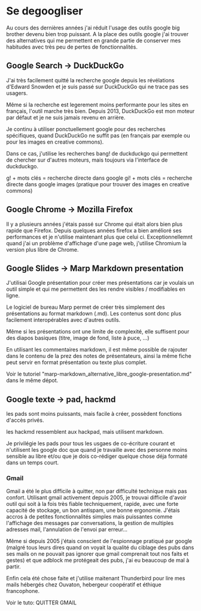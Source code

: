 
# Se degoogliser

Au cours des dernières années j'ai réduit l'usage des outils google big brother devenu bien trop puissant. A la place des outils google j'ai trouver des alternatives qui me permettent en grande partie de conserver mes habitudes avec très peu de pertes de fonctionnalités. 

## Google Search -> DuckDuckGo

J'ai très facilement quitté la recherche google depuis les révélations d'Edward Snowden et je suis passé sur DuckDuckGo qui ne trace pas ses usagers.

Même si la recherche est legerement moins performante pour les sites en français, l'outil marche très bien. Depuis 2013, DuckDuckGo est mon moteur par défaut et je ne suis jamais revenu en arrière.

Je continu à utiliser ponctuellement google pour des recherches spécifiques, quand DuckDuckGo ne suffit pas (en français par exemple ou pour les images en creative commons).

Dans ce cas, j'utilise les recherches bang! de duckduckgo qui permettent de chercher sur d'autres moteurs, mais toujours via l'interface de duckduckgo.

g! + mots clés = recherche directe dans google
gi! + mots clés = recherche directe dans google images (pratique pour trouver des images en creative commons)

## Google Chrome -> Mozilla Firefox

Il y a plusieurs années j'étais passé sur Chrome qui était alors bien plus rapide que Firefox. Depuis quelques années firefox a bien amélioré ses performances et je n'utilise maintenant plus que celui ci. Exceptionnellemnt quand j'ai un problème d'affichage d'une page web, j'utilise Chromium la version plus libre de Chrome.

## Google Slides -> Marp Markdown presentation

J'utilisai Google présentation pour créer mes présentations car je voulais un outil simple et qui me permettent des les rendre visibles / modifiables en ligne.

Le logiciel de bureau Marp permet de créer très simplement des présentations au format markdown (.md). Les contenus sont donc plus facilement interopérables avec d'autres outils.

Même si les présentations ont une limite de complexité, elle suffisent pour des diapos basiques (titre, image de fond, liste à puce, ...)

En utilisant les commentaires markdown, il est même possible de rajouter dans le contenu de la prez des notes de présentateurs, ainsi la même fiche peut servir en format présentation ou texte plus complet.

Voir le tutoriel "marp-markdown_alternative_libre_google-presentation.md" dans le même dépot.

## Google texte -> pad, hackmd

les pads sont moins puissants, mais facile à créer, possèdent fonctions d'accès privés.

les hackmd ressemblent aux hackpad, mais utilisent markdown.

Je privilégie les pads pour tous les usgaes de co-écriture courant et n'utilisent les google doc que quand je travaille avec des personne moins sensible au libre et/ou que je dois co-rédiger quelque chose déja formaté dans un temps court.

### Gmail

Gmail a été le plus difficile à quitter, non par difficulté technique mais pas confort. Utilisant gmail activement depuis 2005, je trouvai difficile d'avoir outil qui soit à la fois très fiable techniquement, rapide, avec une forte capacité de stockage, un bon antispam, une bonne ergonomie. J'étais accros à de petites fonctionnalités simples mais puissantes comme l'affichage des messages par conversations, la gestion de multiples adresses mail, l'annulation de l'envoi par erreur...

Même si depuis 2005 j'étais conscient de l'espionnage pratiqué par google (malgré tous leurs dires quand on voyait la qualité du ciblage des pubs dans ses mails on ne pouvait pas ignorer que gmail comprenait tout nos faits et gestes) et que adblock me protégeait des pubs, j'ai eu beaucoup de mal à partir.

Enfin cela été chose faite et j'utilise maitenant Thunderbird pour lire mes mails hébergés chez Ouvaton, hebergeur coopératif et éthique francophone.

Voir le tuto: QUITTER GMAIL 

